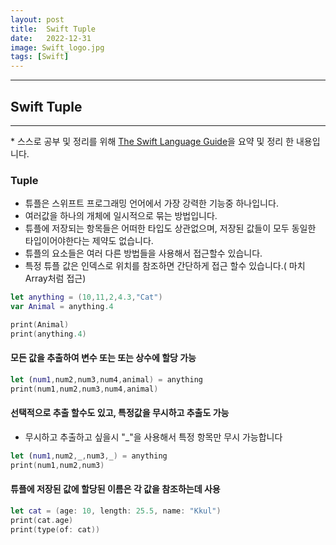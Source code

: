```yaml
---
layout: post
title:  Swift Tuple
date:   2022-12-31
image: Swift_logo.jpg
tags: [Swift]
---
```


---
## Swift Tuple
---
\* 스스로 공부 및 정리를 위해 [The Swift Language Guide](https://jusung.gitbook.io/the-swift-language-guide/)을 요약 및 정리 한 내용입니다. 

### Tuple
   - 튜플은 스위프트 프로그래밍 언어에서 가장 강력한 기능중 하나입니다.
   - 여러값을 하나의 개체에 일시적으로 묶는 방법입니다.
   - 튜플에 저장되는 항목들은 어떠한 타입도 상관없으며, 저장된 값들이 모두 동일한 타입이어야한다는 제약도 없습니다.
   - 튜플의 요소들은 여러 다른 방법들을 사용해서 접근할수 있습니다.
   - 특정 튜플 값은 인덱스로 위치를 참조하면 간단하게 접근 할수 있습니다.( 마치 Array처럼 접근)

```swift
let anything = (10,11,2,4.3,"Cat")
var Animal = anything.4

print(Animal)
print(anything.4)
```

#### 모든 값을 추출하여 변수 또는 또는 상수에 할당 가능

```swift
let (num1,num2,num3,num4,animal) = anything
print(num1,num2,num3,num4,animal)
```

#### 선택적으로 추출 할수도 있고, 특정값을 무시하고 추출도 가능
   - 무시하고 추출하고 싶을시 "_"을 사용해서 특정 항목만 무시 가능합니다

```swift
let (num1,num2,_,num3,_) = anything
print(num1,num2,num3)
```

#### 튜플에 저장된 값에 할당된 이름은 각 값을 참조하는데 사용

```swift
let cat = (age: 10, length: 25.5, name: "Kkul")
print(cat.age)
print(type(of: cat))
```